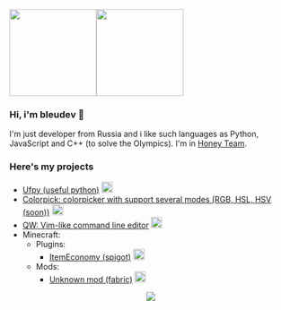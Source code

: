 <div style="display: flex">
  <a href="https://github.com/bleudev"> <img src="https://github-readme-stats.vercel.app/api?username=bleudev&show_icons=true&theme=transparent&hide_border=true&hide_title=true" height=155/></a>
  <a href="https://wakatime.com/@bleudev"> <img src="https://github-readme-stats.vercel.app/api/wakatime?username=bleudev&layout=compact&theme=transparent&hide_border=true&langs_count=6&hide_title=true" height=155/></a>
</div>

### Hi, i'm bleudev 👋

I'm just developer from Russia and i like such languages as Python, JavaScript and C++ (to solve the Olympics). I'm in [Honey Team](https://github.com/honey-team).

### Here's my projects

- [Ufpy (useful python)](https://github.com/honey-team/ufpy) <img src="https://skillicons.dev/icons?i=py" height=20/>
- [Colorpick: colorpicker with support several modes (RGB, HSL, HSV (soon))](https://github.com/bleudev/colorpick) <img src="https://skillicons.dev/icons?i=react,ts" height=20/>
- [QW: Vim-like command line editor](https://github.com/bleudev/qw) <img src="https://skillicons.dev/icons?i=react,ts" height=20/>
- Minecraft:
  - Plugins:
    - [ItemEconomy (spigot)](https://github.com/bleudev/item-economy) <img src="https://skillicons.dev/icons?i=java" height=20/>
  - Mods:
    - [Unknown mod (fabric)](https://github.com/bleudev/unknown-mod) <img src="https://skillicons.dev/icons?i=java" height=20/>


<p align="center">
  <a href="https://skillicons.dev">
    <img src="https://skillicons.dev/icons?i=arch,neovim,vscode,s,py,js,ts,nodejs,react,java,cpp,md&theme=dark" />
  </a>
</p>
